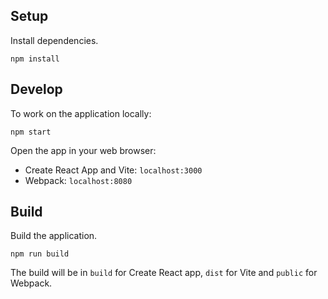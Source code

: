 ## Setup

Install dependencies.

```shell
npm install
```

## Develop

To work on the application locally:

```shell
npm start
```

Open the app in your web browser:

- Create React App and Vite: `localhost:3000`
- Webpack: `localhost:8080`

## Build

Build the application.

```shell
npm run build
```

The build will be in `build` for Create React app, `dist` for Vite and `public` for Webpack.
